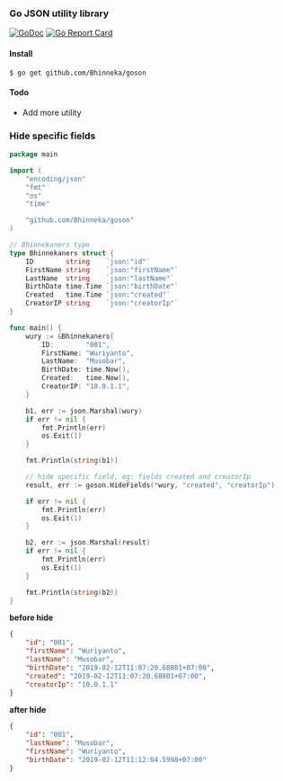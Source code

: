 ### Go JSON utility library

[![GoDoc](https://godoc.org/github.com/Bhinneka/goson?status.svg)](https://godoc.org/github.com/Bhinneka/goson)
[![Go Report Card](https://goreportcard.com/badge/github.com/Bhinneka/goson)](https://goreportcard.com/report/github.com/Bhinneka/goson)

#### Install
```shell
$ go get github.com/Bhinneka/goson
```

#### Todo
- Add more utility

### Hide specific fields
```go
package main

import (
	"encoding/json"
	"fmt"
	"os"
	"time"

	"github.com/Bhinneka/goson"
)

// Bhinnekaners type
type Bhinnekaners struct {
	ID        string    `json:"id"`
	FirstName string    `json:"firstName"`
	LastName  string    `json:"lastName"`
	BirthDate time.Time `json:"birthDate"`
	Created   time.Time `json:"created"`
	CreatorIP string    `json:"creatorIp"`
}

func main() {
	wury := &Bhinnekaners{
		ID:        "001",
		FirstName: "Wuriyanto",
		LastName:  "Musobar",
		BirthDate: time.Now(),
		Created:   time.Now(),
		CreatorIP: "10.0.1.1",
	}

	b1, err := json.Marshal(wury)
	if err != nil {
		fmt.Println(err)
		os.Exit(1)
	}

	fmt.Println(string(b1))

    // hide specific field, eg: fields created and creatorIp
	result, err := goson.HideFields(*wury, "created", "creatorIp")

	if err != nil {
		fmt.Println(err)
		os.Exit(1)
	}

	b2, err := json.Marshal(result)
	if err != nil {
		fmt.Println(err)
		os.Exit(1)
	}

	fmt.Println(string(b2))
}

```

<b>before hide</b>
```json
{
	"id": "001",
	"firstName": "Wuriyanto",
	"lastName": "Musobar",
	"birthDate": "2019-02-12T11:07:20.68801+07:00",
	"created": "2019-02-12T11:07:20.68801+07:00",
	"creatorIp": "10.0.1.1"
}
```
<b>after hide</b>
```json
{
	"id": "001",
	"lastName": "Musobar",
	"firstName": "Wuriyanto",
	"birthDate": "2019-02-12T11:12:04.5998+07:00"
}
```